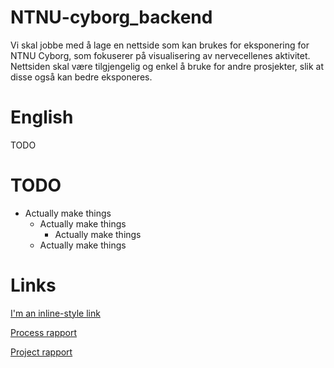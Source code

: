 # NTNU-cyborg_backend
Vi skal jobbe med å lage en nettside som kan brukes for eksponering for NTNU Cyborg, som fokuserer på visualisering av nervecellenes aktivitet. Nettsiden skal være tilgjengelig og enkel å bruke for andre prosjekter, slik at disse også kan bedre eksponeres.

# English
TODO

# TODO
* Actually make things
  * Actually make things
      * Actually make things
  * Actually make things
  
# Links
[I'm an inline-style link](https://www.google.com)

[Process rapport](https://v2.overleaf.com/project/5c473ca230ca6e167b9474d2)

[Project rapport](https://v2.overleaf.com/project/5c4779fd69b6f03a8ca16835)

